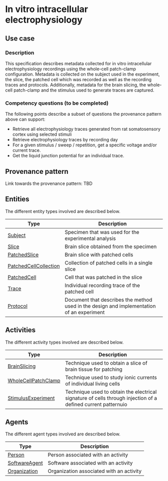 # In vitro intracellular electrophysiology

## Use case

### Description

This specification describes metadata collected for in vitro intracellular electrophysiology recordings using the whole-cell patch-clamp configuration. Metadata is collected on the subject used in the experiment, the slice, the patched cell which was recorded as well as the recording traces and protocols. Additionally, metadata for the brain slicing, the whole-cell patch-clamp and the stimulus used to generate traces are captured.

### Competency questions (to be completed)

The following points describe a subset of questions the provenance pattern above can support:
 
* Retrieve all electrophysiology traces generated from rat somatosensory cortex using selected stimuli
* Retrieve electrophysiology traces by recording day
* For a given stimulus / sweep / repetition, get a specific voltage and/or current trace.
* Get the liquid junction potential for an individual trace.


## Provenance pattern

Link towards the provenance pattern: TBD


## Entities

The different entity types involved are described below.

| Type  | Description|
| -------------                                                             | ------------- |
| [Subject](../entities/experiment/subject.html)                            |     Specimen that was used for the experimental analysis      |
| [Slice](../entities/experiment/slice.html)                                |     Brain slice obtained from the specimen      |
| [PatchedSlice](../entities/experiment/patchedslice.html)                  |     Brain slice with patched cells      |
| [PatchedCellCollection](../entities/experiment/patchedcellcollection.html)|     Collection of patched cells in a single slice |
| [PatchedCell](../entities/experiment/patchedcell.html)                    |     Cell that was patched in the slice      |
| [Trace](../entities/electrophysiology/trace.html)                         |     Individual recording trace of the patched cell      |
| [Protocol](../entities/experiment/protocol.html)                          |     Document that describes the method used in the design and implementation of an experiment      |
    
## Activities

The different activity types involved are described below.

| Type  | Description|
| ------------- | ------------- |
| [BrainSlicing](../entities/experiment/brainslicing.html)                      |     Technique used to obtain a slice of brain tissue for patching      |
| [WholeCellPatchClamp](../entities/experiment/wholecellpatchclamp.html)        |     Technique used to study ionic currents of individual living cells    |
| [StimulusExperiment](../entities/electrophysiology/stimulusexperiment.html)   |     Technique used to obtain the electrical signature of cells through injection of a defined current patternuio |

## Agents

The different agent types involved are described below.

| Type  | Description|
| ------------- | ------------- |
| [Person](../entities/core/person.html)                                        |    Person associated with an activity      |
| [SoftwareAgent](../entities/core/softwareagent.html)                          |    Software associated with an activity      |
| [Organization](../entities/core/organization.html)                            |    Organization associated with an activity      |

